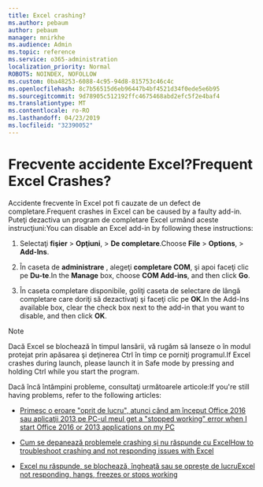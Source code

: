 ```yaml
---
title: Excel crashing?
ms.author: pebaum
author: pebaum
manager: mnirkhe
ms.audience: Admin
ms.topic: reference
ms.service: o365-administration
localization_priority: Normal
ROBOTS: NOINDEX, NOFOLLOW
ms.custom: 0ba48253-6088-4c95-94d8-815753c46c4c
ms.openlocfilehash: 8c7b56515d6eb96447b4bf4521d34f0ede5e6b95
ms.sourcegitcommit: 9d78905c512192ffc4675468abd2efc5f2e4baf4
ms.translationtype: MT
ms.contentlocale: ro-RO
ms.lasthandoff: 04/23/2019
ms.locfileid: "32390052"
---
```

# <a name="frequent-excel-crashes"></a><span data-ttu-id="c4281-102">Frecvente accidente Excel?</span><span class="sxs-lookup"><span data-stu-id="c4281-102">Frequent Excel Crashes?</span></span>

<span data-ttu-id="c4281-103">Accidente frecvente în Excel pot fi cauzate de un defect de completare.</span><span class="sxs-lookup"><span data-stu-id="c4281-103">Frequent crashes in Excel can be caused by a faulty add-in.</span></span> <span data-ttu-id="c4281-104">Puteţi dezactiva un program de completare Excel urmând aceste instrucţiuni:</span><span class="sxs-lookup"><span data-stu-id="c4281-104">You can disable an Excel add-in by following these instructions:</span></span>
  
1. <span data-ttu-id="c4281-105">Selectaţi **fişier** \> **Opţiuni**, \> **De completare**.</span><span class="sxs-lookup"><span data-stu-id="c4281-105">Choose **File** \> **Options**, \> **Add-Ins**.</span></span>
    
2. <span data-ttu-id="c4281-106">În caseta de **administrare** , alegeţi **completare COM**, şi apoi faceţi clic pe **Du-te**.</span><span class="sxs-lookup"><span data-stu-id="c4281-106">In the **Manage** box, choose **COM Add-ins**, and then click **Go**.</span></span>
    
3. <span data-ttu-id="c4281-107">În caseta completare disponibile, goliţi caseta de selectare de lângă completare care doriţi să dezactivaţi şi faceţi clic pe **OK**.</span><span class="sxs-lookup"><span data-stu-id="c4281-107">In the Add-Ins available box, clear the check box next to the add-in that you want to disable, and then click **OK**.</span></span>
    
> [!NOTE]
> <span data-ttu-id="c4281-108">Dacă Excel se blochează în timpul lansării, vă rugăm să lanseze o în modul protejat prin apăsarea şi deţinerea Ctrl în timp ce porniţi programul.</span><span class="sxs-lookup"><span data-stu-id="c4281-108">If Excel crashes during launch, please launch it in Safe mode by pressing and holding Ctrl while you start the program.</span></span> 
  
<span data-ttu-id="c4281-109">Dacă încă întâmpini probleme, consultaţi următoarele articole:</span><span class="sxs-lookup"><span data-stu-id="c4281-109">If you're still having problems, refer to the following articles:</span></span>
  
- [<span data-ttu-id="c4281-110">Primesc o eroare "oprit de lucru", atunci când am început Office 2016 sau aplicaţii 2013 pe PC-ul meu</span><span class="sxs-lookup"><span data-stu-id="c4281-110">I get a "stopped working" error when I start Office 2016 or 2013 applications on my PC</span></span>](https://support.office.com/article/52bd7985-4e99-4a35-84c8-2d9b8301a2fa.aspx)
    
- [<span data-ttu-id="c4281-111">Cum se depanează problemele crashing şi nu răspunde cu Excel</span><span class="sxs-lookup"><span data-stu-id="c4281-111">How to troubleshoot crashing and not responding issues with Excel</span></span>](https://support.microsoft.com/help/2758592/how-to-troubleshoot-crashing-and-not-responding-issues-with-excel)
    
- [<span data-ttu-id="c4281-112">Excel nu răspunde, se blochează, îngheaţă sau se opreşte de lucru</span><span class="sxs-lookup"><span data-stu-id="c4281-112">Excel not responding, hangs, freezes or stops working</span></span>](https://support.office.com/article/37e7d3c9-9e84-40bf-a805-4ca6853a1ff4.aspx)
    
